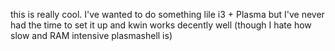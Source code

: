 this is really cool. I've wanted to do something lile i3 + Plasma but I've never had the time to set it up and kwin works decently well (though I hate how slow and RAM intensive plasmashell is)
